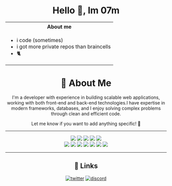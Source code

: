 <div align="center">

# Hello 👋, Im 07m

<div align="center">

<table border="0">
  <tr>
    <th colspan="2" style="text-align: center;">About me</th>
  </tr>
  <tr>
    <td>
      <div style="text-align: center;">
        <ul style="display: inline-block; text-align: left;">
          <li>i code (sometimes)</li>
          <li>i got more private repos than braincells</li>
          <li>🐈</li>
        </ul>
      </div>
    </td>
  </tr>
</table>

</div>



# 🚀 About Me

I'm a developer with experience in building scalable web applications, working with both front-end and back-end technologies.I have expertise in modern frameworks, databases, and I enjoy solving complex problems through clean and efficient code.

Let me know if you want to add anything specific! 🚀

<hr>

<p align="center">
  <a href="https://en.wikipedia.org/wiki/C%2B%2B"><img src="https://ziadoua.github.io/m3-Markdown-Badges/badges/C++/c++3.svg" /></a>
  <a href="https://en.wikipedia.org/wiki/C_Sharp_(programming_language)"><img src="https://ziadoua.github.io/m3-Markdown-Badges/badges/CSharp/csharp3.svg" /></a>
  <a href="https://www.python.org/"><img src="https://ziadoua.github.io/m3-Markdown-Badges/badges/Python/python3.svg" /></a>
  <a href="https://developer.mozilla.org/en-US/docs/Web/JavaScript"><img src="https://ziadoua.github.io/m3-Markdown-Badges/badges/Javascript/javascript3.svg" /></a>
  <a href="https://nodejs.org/"><img src="https://ziadoua.github.io/m3-Markdown-Badges/badges/NodeJS/nodejs3.svg" /></a><br>
  <a href="https://developer.mozilla.org/en-US/docs/Web/HTML"><img src="https://ziadoua.github.io/m3-Markdown-Badges/badges/HTML/html3.svg" /></a>
  <a href="https://developer.mozilla.org/en-US/docs/Web/CSS"><img src="https://ziadoua.github.io/m3-Markdown-Badges/badges/CSS/css3.svg" /></a>
  <a href="https://www.java.com/"><img src="https://ziadoua.github.io/m3-Markdown-Badges/badges/PHP/php1.svg" /></a>
  <a href="https://www.java.com/"><img src="https://ziadoua.github.io/m3-Markdown-Badges/badges/Java/java2.svg" /></a>
  <a href="https://www.java.com/"><img src="https://ziadoua.github.io/m3-Markdown-Badges/badges/MySQL/mysql2.svg" /></a>
  <a href="https://www.java.com/"><img src="https://ziadoua.github.io/m3-Markdown-Badges/badges/npm/npm1.svg" /></a>
  <a href="https://www.java.com/"><img src="https://ziadoua.github.io/m3-Markdown-Badges/badges/Shell/shell1.svg" /></a>
</p>

<hr>

## 🔗 Links
[![twitter](https://img.shields.io/badge/vercel-000000?style=for-the-badge&logo=vercel&logoColor=white)](https://07m.vercel.app/)
[![discord](https://img.shields.io/badge/discord-4f5ae1?style=for-the-badge&logo=discord&logoColor=white)](https://discord.gg/bk9nHuSbDJ)

</div>
